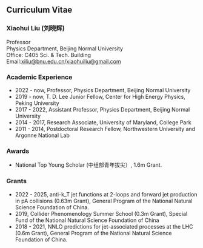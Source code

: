 ## Curriculum Vitae

### Xiaohui Liu (刘晓辉)
Professor \
Physics Department, Beijing Normal University \
Office: C405 Sci. & Tech. Building \
Email:xiliu@bnu.edu.cn/xiaohuiliu@gmail.com 

### Academic Experience 
- 2022 - now, Professor, Physics Department, Beijing Normal University
- 2019 - now, T. D. Lee Junior Fellow, Center for High Energy Physics, Peking University
- 2017 - 2022, Assistant Professor, Physics Department, Beijing Normal University
- 2014 - 2017, Research Associate, University of Maryland, College Park
- 2011 - 2014, Postdoctoral Research Fellow, Northwestern University and Argonne National Lab

### Awards 
- National Top Young Scholar (中组部青年拔尖）, 1.6m Grant.

### Grants 
- 2022 - 2025, anti-k_T jet functions at 2-loops and forward jet production in pA collisions (0.63m Grant), General Program of the National Natural Science Foundation of China. 
- 2019, Collider Phenomenology Summer School (0.3m Grant), Special Fund of the National Natural Science Foundation of China 
- 2018 - 2021, NNLO predictions for jet-associated processes at the LHC (0.6m Grant), General Program of the National Natural Science Foundation of China. 
  

